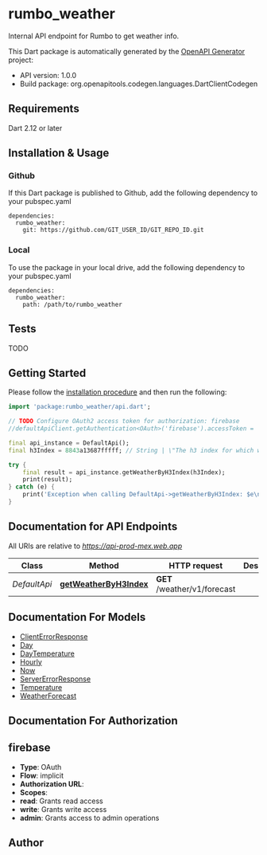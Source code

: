 # rumbo_weather
Internal API endpoint for Rumbo to get weather info.


This Dart package is automatically generated by the [OpenAPI Generator](https://openapi-generator.tech) project:

- API version: 1.0.0
- Build package: org.openapitools.codegen.languages.DartClientCodegen

## Requirements

Dart 2.12 or later

## Installation & Usage

### Github
If this Dart package is published to Github, add the following dependency to your pubspec.yaml
```
dependencies:
  rumbo_weather:
    git: https://github.com/GIT_USER_ID/GIT_REPO_ID.git
```

### Local
To use the package in your local drive, add the following dependency to your pubspec.yaml
```
dependencies:
  rumbo_weather:
    path: /path/to/rumbo_weather
```

## Tests

TODO

## Getting Started

Please follow the [installation procedure](#installation--usage) and then run the following:

```dart
import 'package:rumbo_weather/api.dart';

// TODO Configure OAuth2 access token for authorization: firebase
//defaultApiClient.getAuthentication<OAuth>('firebase').accessToken = 'YOUR_ACCESS_TOKEN';

final api_instance = DefaultApi();
final h3Index = 8843a13687fffff; // String | \"The h3 index for which weather is requested. The responsibility falls on the client side to come up with  'good' h3 indeces to make caching work and also know when to update the weather widget should the device's  location change enough.\" 

try {
    final result = api_instance.getWeatherByH3Index(h3Index);
    print(result);
} catch (e) {
    print('Exception when calling DefaultApi->getWeatherByH3Index: $e\n');
}

```

## Documentation for API Endpoints

All URIs are relative to *https://api-prod-mex.web.app*

Class | Method | HTTP request | Description
------------ | ------------- | ------------- | -------------
*DefaultApi* | [**getWeatherByH3Index**](doc//DefaultApi.md#getweatherbyh3index) | **GET** /weather/v1/forecast | 


## Documentation For Models

 - [ClientErrorResponse](doc//ClientErrorResponse.md)
 - [Day](doc//Day.md)
 - [DayTemperature](doc//DayTemperature.md)
 - [Hourly](doc//Hourly.md)
 - [Now](doc//Now.md)
 - [ServerErrorResponse](doc//ServerErrorResponse.md)
 - [Temperature](doc//Temperature.md)
 - [WeatherForecast](doc//WeatherForecast.md)


## Documentation For Authorization


## firebase

- **Type**: OAuth
- **Flow**: implicit
- **Authorization URL**: 
- **Scopes**: 
 - **read**: Grants read access
 - **write**: Grants write access
 - **admin**: Grants access to admin operations


## Author



